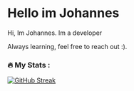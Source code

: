 <h1>Hello im Johannes</h1>


Hi, Im Johannes. Im a developer

Always learning, feel free to reach out :).



### :fire: My Stats :


[![GitHub Streak](https://github-readme-streak-stats.herokuapp.com?user=NTh1nk&theme=nightowl&hide_border=true&border_radius=)](https://git.io/streak-stats)

